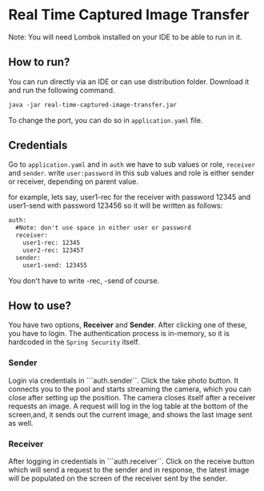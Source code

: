 # Real Time Captured Image Transfer

Note: You will need Lombok installed on your IDE to be able to run in it. 

## How to run?

You can run directly via an IDE or can use distribution folder. Download it and run the following command.
```dtd
java -jar real-time-captured-image-transfer.jar
```

To change the port, you can do so in ```application.yaml``` file.

## Credentials

Go to ```application.yaml```  and in ```auth``` we have to sub values 
or role, ```receiver``` and ```sender```.
write ```user:password``` in this sub values and role is either sender or receiver, depending on parent value.

for example, lets say, user1-rec for the receiver with password 12345 and user1-send with password 123456 so it will be written as follows:
```dtd yaml
auth:
  #Note: don't use space in either user or password
  receiver:
    user1-rec: 12345
    user2-rec: 123457
  sender:
    user1-send: 123455
```
You don't have to write -rec, -send of course.

## How to use?

You have two options, **Receiver** and **Sender**. After clicking one of these, you have to login.
The authentication process is in-memory, so it is hardcoded in the ```Spring Security``` itself.

### Sender

Login via credentials in ```auth.sender``. Click the take photo button. 
It connects you to the pool and starts streaming the camera, which you can close after setting up the position.
The camera closes itself after a receiver requests an image. 
A request will log in the log table at the bottom of the screen,and,
it sends out the current image, and shows the last image sent as well.

### Receiver

After logging in  credentials in ```auth.receiver``. Click on the receive button which will send a request to the sender and in response,
the latest image will be populated on the screen of the receiver sent by the sender.

 


